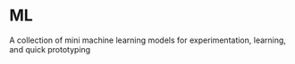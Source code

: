# ML
A collection of mini machine learning models for experimentation, learning, and quick prototyping
